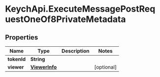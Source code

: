 # KeychApi.ExecuteMessagePostRequestOneOf8PrivateMetadata

## Properties

Name | Type | Description | Notes
------------ | ------------- | ------------- | -------------
**tokenId** | **String** |  | 
**viewer** | [**ViewerInfo**](ViewerInfo.md) |  | [optional] 


